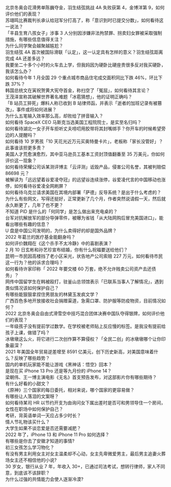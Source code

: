 北京冬奥会花滑男单陈巍夺金，羽生结弦挑战 4A 失败获第 4，金博洋第 9，如何评价他们的表现？  
苏翊鸣比赛裁判长承认给冠军分打高了，称「意识到时已提交分数」，如何看待这一说法？  
「丰县生育八孩女子」涉事 3 人分别因涉嫌非法拘禁罪、拐卖妇女罪被采取强制措施，有哪些信息值得关注？  
为什么同学聚会越聚越尴尬？  
羽生结弦 4A 首次被国际滑联「认定」，这一认定具有怎样的意义？羽生结弦距离完成 4A 还差多远？  
我要坐二十多个小时的火车去上学，但我妈因为硬卧比硬座贵很多反对我买硬卧，我该怎么办？  
如何看待今年 1 月全国 29 个重点城市商品住宅成交面积同比下跌 46%，环比下跌 37%？  
韩国总统文在寅祝贺黄大宪夺首金，称扫空了「冤屈」，如何看待其言论？  
王茂泽宣称其破解世界著名难题「冰雹猜想」，他的证明正确吗？  
「B 站员工猝死」爆料人称已收到 B 站律师函，并表示「逝者的加班记录有被篡改」，事件或将如何进展？  
为什么五笔输入效率那么高，却败给了拼音输入？  
如何看待 SpaceX CEO 马斯克当选美国工程院院士，是实至名归吗？  
如何看待湖北一女子开车拒听丈夫唠叨用胶带将其封嘴绑手？你开车的时候希望旁边的人提醒吗？  
如何看待 10 岁男孩「10 天花光近万元买奥特曼卡片」，老板称「家长没管好」？此事谁该担更多责？  
美国人才荒愈演愈烈，其中亚马逊员工基本工资封顶值翻番至 35 万美元，你如何评价这一现象？  
如何看待荣耀公司诉某测评博主「云评测」诋毁产品，侵害公司名誉，其被判赔偿 86698 元？  
被解读为「远远望着谷爱凌夺冠」的远望谷连续涨停，谷爱凌代言的中国移动也涨停，如何看待谷爱凌全网刷屏？  
如何看待乌克兰请求美国在其境内部署「萨德」反导系统？是出于什么考虑的？  
为什么有些网文，写得还挺好，正常更新了几个月，作者突然说请假一天，然后就永久断更了，几年了也不更？  
不知道 PID 是什么的「何同学」是怎么做出来充电桌的？  
台军对抗解放军的部分导弹零件，被曝为省钱「从大陆网购后冒充美国进口」，能看出哪些有趣的信息？  
U 盘是中国公司发明的，为什么卖得好的却是国外品牌？  
2022 年葛兰的医疗基金能翻身吗？  
如何评价魏翔在《这个杀手不太冷静》中的喜剧表演？  
2 月 10 日玄彬和孙艺珍宣布结婚，你有什么祝福要送给他们？  
昆明一市民因高楼挡了老小区采光，状告地产公司索赔 227 万元，如何看待市民这一行为？他的诉求合理吗？  
如何看待许家印称「 2022 年要交楼 60 万套，绝不允许贱卖公司资产去还债务」？  
网传中国留学生在韩被殴打，驻釜山总领馆表示「已联系当事人了解情况」，遇到类似情况该如何保护自己？  
有哪些能狠狠拿捏住男朋友的林黛玉发疯文学？  
广西百色多地开放接收社会捐赠渠道，急需口罩、防护服等防疫物资，目前情况如何？  
2022 北京冬奥会自由式滑雪空中技巧混合团体决赛中国队夺得银牌，如何评价他们的表现？  
一年级孩子没有提前学过数学。在学校被老师贴上反应慢的标签。是我没有提前给孩子上课，做错了吗？  
冰墩墩这么火，将它进行二次创作算不算侵权？「全民二创」的冰墩墩哪个让你印象最深？  
2021 年美国全年贸易逆差增至 8591 亿美元，创下历史新高，对美国意味着什么？反映了哪些趋势？  
国内的单机玩家能不能让游戏《黑神话：悟空》回本？  
是现在买 iPhone 13 Pro 还是等九月份的 iPhone 14？  
梁朝伟、王一博主演电影《无名》首支预告发布，对这部影片你有哪些期待？  
有什么好看的小甜文？  
《原神》三个国家的每日委托，相对来说，哪个国家的更容易做？  
有哪些让人落泪的文案呀？  
如何看待某司 HR 以节约开支为由询问女下属出差时是否可和男领导住一个房间，女性在职场中如何保护自己？  
考研，背英语单词一天应占多少时长？  
情人节礼物该买什么？  
大学生如果不谈恋爱是否还需要减肥？  
2022 年了，iPhone 13 和 iPhone 11 Pro 如何选择？  
有哪些是你去了安徽才知道的事情?  
初三女孩怎么学习物化？  
有没有男主利用女主对女主温柔却不心动，女主先卑微爱男主，最后男主追妻火葬场女主还不相信他的小说?  
30 岁女，银行从业 7 年，年收入 30+，已通过司法考试，想转行律师，家人不同意，到底该不该辞职？  
为什么过强的共情能力会使人逐渐冷漠?  
